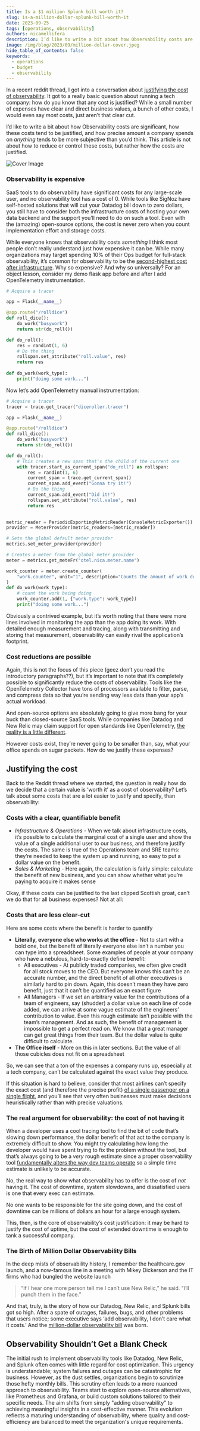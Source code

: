 ```yaml
---
title: Is a $1 million Splunk bill worth it?
slug: is-a-million-dollar-splunk-bill-worth-it
date: 2023-09-25
tags: [operations, observability]
authors: nicamellifera
description: I’d like to write a bit about how Observability costs are significant, how these costs tend to be justified, and how precise amount a company spends on *anything* tends to be more subjective than you’d think. This article is not about how to reduce or control these costs, but rather how the costs are justified.
image: /img/blog/2023/09/million-dollar-cover.jpeg
hide_table_of_contents: false
keywords:
  - operations
  - budget
  - observability
---
```


<head>
  <link rel="canonical" href="https://signoz.io/blog/is-a-million-dollar-splunk-bill-worth-it/"/>
</head>

In a recent reddit thread, I got into a conversation about <a href = "https://devops.com/observability-costs-are-too-damn-high/" rel="noopener noreferrer nofollow" target="_blank" >justifying the cost of observability</a>. It got to a really basic question about running a tech company: how do you know that any cost is justified? While a small number of expenses have clear and direct business values, a bunch of other costs, I would even say *most* costs, just aren’t that clear cut.

I’d like to write a bit about how Observability costs are significant, how these costs tend to be justified, and how precise amount a company spends on *anything* tends to be more subjective than you’d think. This article is not about how to reduce or control these costs, but rather how the costs are justified.

<!--truncate-->
![Cover Image](/img/blog/2023/09/million-dollar-cover.webp)

### Observability is expensive

SaaS tools to do observability have significant costs for any large-scale user, and no observability tool has a cost of 0. While tools like SigNoz have self-hosted solutions that will cut your Datadog bill down to zero dollars, you still have to consider both the infrastructure costs of hosting your own data backend and the support you’ll need to do on such a tool. Even with the (amazing) open-source options, the cost is never zero when you count implementation effort and storage costs.

While everyone knows that observability costs *something* I think most people don’t really understand just how expensive it can be. While many organizations may target spending 10% of their Ops budget for full-stack observability, it’s common for observability to be the [second-highest cost after infrastructure](https://devops.com/observability-costs-are-too-damn-high/). Why so expensive? And why so universally? For an object lesson, consider my demo flask app before and after I add OpenTelemetry instrumentation. 

```python
# Acquire a tracer

app = Flask(__name__)

@app.route("/rolldice")
def roll_dice():
    do_work("busywork")
    return str(do_roll())

def do_roll():
    res = randint(1, 6)
    # Do the thing
    rollspan.set_attribute("roll.value", res)
    return res
    
def do_work(work_type):
    print("doing some work...")
```

Now let’s add OpenTelemetry manual instrumentation:

```python
# Acquire a tracer
tracer = trace.get_tracer("diceroller.tracer")

app = Flask(__name__)

@app.route("/rolldice")
def roll_dice():
    do_work("busywork")
    return str(do_roll())

def do_roll():
    # This creates a new span that's the child of the current one
    with tracer.start_as_current_span("do_roll") as rollspan:
        res = randint(1, 6)
        current_span = trace.get_current_span()
        current_span.add_event("Gonna try it!")
        # Do the thing
        current_span.add_event("Did it!")
        rollspan.set_attribute("roll.value", res)
        return res
    

metric_reader = PeriodicExportingMetricReader(ConsoleMetricExporter())
provider = MeterProvider(metric_readers=[metric_reader])

# Sets the global default meter provider
metrics.set_meter_provider(provider)

# Creates a meter from the global meter provider
meter = metrics.get_meteFr("otel.nica.meter.name")

work_counter = meter.create_counter(
    "work.counter", unit="1", description="Counts the amount of work done"
)
def do_work(work_type):
    # count the work being doing
    work_counter.add(1, {"work.type": work_type})
    print("doing some work...")
```

Obviously a contrived example, but it’s worth noting that there were more lines involved in monitoring the app than the app doing its work. With detailed enough measurement and tracing, along with transmitting and storing that measurement, observability can easily rival the application’s footprint.

### Cost reductions are possible

Again, this is not the focus of this piece (geez don’t you read the introductory paragraphs??), but it’s important to note that it’s completely possible to significantly reduce the costs of observability. Tools like the OpenTelemetry Collector have tons of processors available to filter, parse, and compress data so that you’re sending way less data than your app’s actual workload. 

And open-source options are absolutely going to give more bang for your buck than closed-source SaaS tools. While companies like Datadog and New Relic may claim support for open standards like OpenTelemetry, [the reality is a little different](https://signoz.io/blog/is-opentelemetry-a-first-class-citizen-in-your-dashboard-a-datadog-and-newrelic-comparison/). 

However costs exist, they’re never going to be smaller than, say, what your office spends on sugar packets. How do we justify these expenses?

## Justifying the cost

Back to the Reddit thread where we started, the question is really how do we decide that a certain value is ‘worth it’ as a cost of observability? Let’s talk about some costs that are a lot easier to justify and specify, than observability:

### Costs with a clear, quantifiable benefit

- *Infrastructure & Operations -* When we talk about infrastructure costs, it’s possible to calculate the marginal cost of a single user and show the value of a single additional user to our business, and therefore justify the costs. The same is true of the Operations team and SRE teams: they’re needed to keep the system up and running, so easy to put a dollar value on the benefit.
- *Sales & Marketing -* Here again, the calculation is fairly simple: calculate the benefit of new business, and you can show whether what you’re paying to acquire it makes sense

Okay, if these costs can be justified to the last clipped Scottish groat, can’t we do that for all business expenses? Not at all:

### Costs that are less clear-cut

Here are some costs where the benefit is harder to quantify

- **Literally, everyone else who works at the office -** Not to start with a bold one, but the benefit of literally everyone else isn’t a number you can type into a spreadsheet. Some examples of people at your company who have a nebulous, hard-to-exactly define benefit:
    - All executives - At publicly traded companies, we often give credit for all stock moves to the CEO. But everyone knows this can’t be an accurate number, and the direct benefit of all other executives is similarly hard to pin down. Again, this doesn’t mean they have zero benefit, just that it can’t be quantified as an exact figure
    - All Managers - If we set an arbitrary value for the contributions of a team of engineers, say (shudder) a dollar value on each line of code added, we can arrive at some vague estimate of the engineers’ contribution to value. Even this rough estimate isn’t possible with the team’s management. And as such, the benefit of management is impossible to get a perfect read on. We know that a great manager can get great things from their team. But the dollar value is quite difficult to calculate.
- **The Office itself** - More on this in later sections. But the value of all those cubicles does not fit on a spreadsheet

So, we can see that a ton of the expenses a company runs up, especially at a tech company, can’t be calculated against the exact value they produce.

If this situation is hard to believe, consider that most airlines can’t specify the exact cost (and therefore the precise profit) [of a single passenger on a single flight](https://revenue-hub.com/revenue-management-hotels-learn-delta-airlines/), and you’ll see that very often businesses must make decisions heuristically rather than with precise valuations.

### The real argument for observability: the cost of not having it

When a developer uses a cool tracing tool to find the bit of code that’s slowing down performance, the dollar benefit of that act to the company is extremely difficult to show. You might try calculating how long the developer would have spent trying to fix the problem without the tool, but that’s always going to be a *very* rough estimate since a proper observability tool [fundamentally alters the way dev teams operate](https://www.cncf.io/blog/2022/12/16/why-opentelemetry-is-taking-cloud-native-to-new-heights/) so a simple time estimate is unlikely to be accurate. 

No, the real way to show what observability has to offer is the cost of *not* having it. The cost of downtime, system slowdowns, and dissatisfied users is one that every exec can estimate.

No one wants to be responsible for the site going down, and the cost of downtime can be millions of dollars an hour for a large enough system.

This, then, is the core of observability’s cost justification: it may be hard to justify the cost of uptime, but the cost of extended downtime is enough to tank a successful company.

### The Birth of Million Dollar Observability Bills

In the deep mists of observability history, I remember the healthcare.gov launch, and a now-famous line in a meeting with Mikey Dickerson and the IT firms who had bungled the website launch

> “If I hear one more person tell me I can’t use New Relic,” he said. “I’ll punch them in the face.”

And that, truly, is the story of how our Datadog, New Relic, and Splunk bills got so high. After a spate of outages, failures, bugs, and other problems that users notice; some executive says ‘add observability, I don’t care what it costs.’ And the [million-dollar observability bill](https://twitter.com/kellabyte/status/1704947999414063465) was born.

## Observability Shouldn’t Get a Blank Check

The initial rush to implement observability tools like Datadog, New Relic, and Splunk often comes with little regard for cost optimization. This urgency is understandable; system failures and outages can be catastrophic for business. However, as the dust settles, organizations begin to scrutinize those hefty monthly bills. This scrutiny often leads to a more nuanced approach to observability. Teams start to explore open-source alternatives, like Prometheus and Grafana, or build custom solutions tailored to their specific needs. The aim shifts from simply "adding observability" to achieving meaningful insights in a cost-effective manner. This evolution reflects a maturing understanding of observability, where quality and cost-efficiency are balanced to meet the organization's unique requirements.
